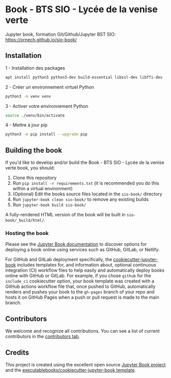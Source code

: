 # Book - BTS SIO - Lycée de la venise verte

Jupyter book, formation Git/Github/Jupyter BST SIO: https://ornech.github.io/sio-book/

## Installation
1 - Installation des packages 
```bash
apt install python3 python3-dev build-essential libssl-dev libffi-dev
```
2 - Créer un environnement virtuel Python
```bash
python3 -m venv venv
```
3 - Activer votre environnement Python
```bash
source ./venv/bin/activate
```
4 - Mettre à jour pip
```bash
python3 -m pip install --upgrade pip
```

## Building the book

If you'd like to develop and/or build the Book - BTS SIO - Lycée de la venise verte book, you should:

1. Clone this repository
2. Run `pip install -r requirements.txt` (it is recommended you do this within a virtual environment)
3. (Optional) Edit the books source files located in the `sio-book/` directory
4. Run `jupyter-book clean sio-book/` to remove any existing builds
5. Run `jupyter-book build sio-book/`

A fully-rendered HTML version of the book will be built in `sio-book/_build/html/`.

### Hosting the book

Please see the [Jupyter Book documentation](https://jupyterbook.org/publish/web.html) to discover options for deploying a book online using services such as GitHub, GitLab, or Netlify.

For GitHub and GitLab deployment specifically, the [cookiecutter-jupyter-book](https://github.com/executablebooks/cookiecutter-jupyter-book) includes templates for, and information about, optional continuous integration (CI) workflow files to help easily and automatically deploy books online with GitHub or GitLab. For example, if you chose `github` for the `include_ci` cookiecutter option, your book template was created with a GitHub actions workflow file that, once pushed to GitHub, automatically renders and pushes your book to the `gh-pages` branch of your repo and hosts it on GitHub Pages when a push or pull request is made to the main branch.

## Contributors

We welcome and recognize all contributions. You can see a list of current contributors in the [contributors tab](https://github.com/csuire01/sio-book/graphs/contributors).

## Credits

This project is created using the excellent open source [Jupyter Book project](https://jupyterbook.org/) and the [executablebooks/cookiecutter-jupyter-book template](https://github.com/executablebooks/cookiecutter-jupyter-book).

